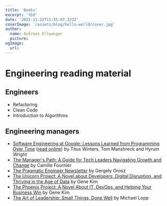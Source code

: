 ```yaml
---
title: 'Books'
excerpt: 'tbd'
date: '2021-11-22T11:35:07.322Z'
coverImage: '/assets/blog/hello-world/cover.jpg'
author:
  name: Andreas Ellwanger
  picture:
ogImage:
  url:
---
```


# Engineering reading material

## Engineers

- Refactoring
- Clean Code
- Introduction to Algorithms

## Engineering managers

- [Software Engineering at Google: Lessons Learned from Programming Over Time](https://www.goodreads.com/book/show/48816586-software-engineering-at-google) ([read online](https://abseil.io/resources/swe_at_google.2.pdf)) by Titus Winters, Tom Manshreck and Hyrum Wright
- [The Manager's Path: A Guide for Tech Leaders Navigating Growth and Change](https://www.goodreads.com/book/show/33369254-the-manager-s-path) by Camille Fournier
- [The Pragmatic Engineer Newsletter](https://newsletter.pragmaticengineer.com/about) by Gergely Orosz
- [The Unicorn Project: A Novel about Developers, Digital Disruption, and Thriving in the Age of Data](https://www.goodreads.com/book/show/17255186-the-phoenix-project) by Gene Kim
- [The Phoenix Project: A Novel About IT, DevOps, and Helping Your Business Win](https://www.goodreads.com/book/show/44333183-the-unicorn-project) by Gene Kim
- [The Art of Leadership: Small Things, Done Well](https://www.goodreads.com/book/show/50083106-the-art-of-leadership) by Michael Lopp

